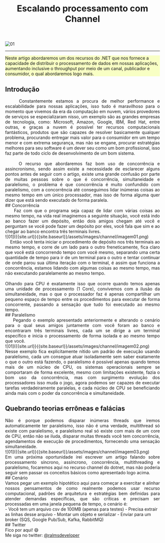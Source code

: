 ﻿---
title: "Escalando processamento com Channel"
comments: true
excerpt_separator: "Ler mais"
toc: true
toc_label: "Tópicos"
categories:
  - dotnet
  - channel
  - performance
  - distributed
header:
  teaser: /assets/images/manytomanyef5.png
  caption: "www.ralms.net"
---

![01]({{site.url}}{{site.baseurl}}/assets/images/manytomanyef5.png)
<hr /> 
<div class="notice--warning" style="background-color:#f8ffc4">
Neste artigo abordaremos um dos recursos do .NET que nos fornece a capacidade de distribuir o processamento de dados em nossas aplicações, aumentando inclusive o throughput por meio de um canal, publicador e consumidor, o qual abordaremos logo mais.
</div> 

## Introdução
<div style="text-align: justify;">
&nbsp;&nbsp;&nbsp;&nbsp;Constantemente estamos a procura de melhor performance e escalabilidade para nossas aplicações,  isso tudo é maravilhoso para o momento que vivemos da era da computação em nuvem, vários provedores de serviços se especializaram nisso, um exemplo são as grandes empresas de tecnologia, como: Microsoft, Amazon, Google, IBM, Red Hat, entre outras, e graças a nuvem é possível ter recursos computacionais fantásticos, produtos que são capazes de resolver basicamente qualquer problema, procurando entregar mais valor para o consumidor em um tempo menor e com extrema segurança, mas não se engane, procurar estratégias melhores para seu software é um dever seu como um bom profissional, isso faz parte de todo ciclo de desenvolvimento de um bom sistema.
<br />
<br />
&nbsp;&nbsp;&nbsp;&nbsp;O recurso que abordaremos faz bom uso de concorrência e assincronismo, sendo assim existe a necessidade de esclarecer alguns pontos antes de seguir com o artigo, existe uma grande confusão por parte de muitas pessoas sobre o que é concorrência, simultaneidade e paralelismo, o problema é que concorrência é muito confundido com paralelismo, com a concorrência até conseguimos lidar inúmeras coisas ao mesmo tempo em um único processador, mas isso de forma alguma quer dizer que está sendo executado de forma paralela.
</div>
## Concorrência
<div style="text-align: justify;">
 &nbsp;&nbsp;&nbsp;&nbsp;Faz com que o programa seja capaz de lidar com várias coisas ao mesmo tempo, na vida real imaginemos a seguinte situação, você está indo ao banco fazer um depósito, então dois amigos chegam até você e perguntam se você pode fazer um depósito por eles, você fala que sim e ao chegar ao banco encontra três terminais livres.
</div>
![01]({{site.url}}{{site.baseurl}}/assets/images/channel/imagem01.png)
<div style="text-align: justify;">
&nbsp;&nbsp;&nbsp;&nbsp;Então você tenta iniciar o procedimento de depósito nos três terminais ao mesmo tempo, e corre de um lado para o outro freneticamente, fica claro que você está concorrendo tempo com você mesmo, separando uma certa quantidade de tempo para ir de um terminal para o outro e tentar continuar de onde parou sua última iteração com o terminal, é assim que funciona a concorrência, estamos lidando com algumas coisas ao mesmo tempo, mas não executando paralelamente ao mesmo tempo.
<br /><br />
Olhando para CPU é exatamente isso que ocorre quando temos apenas uma unidade de processamento (1 Core), convivemos com a ilusão da simultaneidade, mas o que o processador faz é  apenas compartilhar um pequeno espaço de tempo entre os procedimentos para executar de forma concorrente, passando a sensação que tudo foi executado ao mesmo tempo.
</div>
## Paralelismo
<div style="text-align: justify;">
&nbsp;&nbsp;&nbsp;&nbsp;Pegando o exemplo apresentado anteriormente e alterando o cenário para o qual  seus amigos juntamente com você foram ao banco e encontraram três terminais livres, cada um se dirige a um terminal específico e inicia o processamento de forma isolada e ao mesmo tempo que você.
</div>
![01]({{site.url}}{{site.baseurl}}/assets/images/channel/imagem02.png)
<div style="text-align: justify;">
Nesse exemplo fica explicitamente nítido um padrão de execução usando paralelismo, cada um consegue atuar isoladamente sem saber exatamente o que o outro está fazendo, o paralelismo é possível apenas quando temos mais de um núcleo de CPU, os sistemas operacionais sempre se comportaram de forma excelente, mesmo com limitações existente, fazia o bom uso da concorrência, mas com surgimento evolução dos processadores isso muda o jogo, agora podemos ser capazes de executar tarefas verdadeiramente paralelas, e cada núcleo de CPU se beneficiando ainda mais com o poder da concorrência e simultaneidade.
</div>

## Quebrando teorias errôneas e falácias
<div style="text-align: justify;">
Não é porque podemos disparar inúmeras threads que iremos automaticamente ter paralelismo, isso não é uma verdade, multithread só existe com paralelismo, e paralelismo real só existe com mais de um core de CPU, então não se iluda, disparar muitas threads você tem concorrência, agendamentos de execução de procedimentos, fornecendo uma sensação simultaneidade.
</div>
![01]({{site.url}}{{site.baseurl}}/assets/images/channel/imagem03.png)
<div style="text-align: justify;">
Em uma próxima oportunidade irei escrever um artigo falando sobre processamento síncrono, assíncrono, concorrência, multithreading e paralelismo, focaremos aqui no recurso channel do dotnet, mas não poderia seguir sem passar os conceitos básicos como apresentado logo acima.
</div>
## Cenário
<div style="text-align: justify;">
Vamos pegar um exemplo hipotético aqui para começar a exercitar e alinhar nossos pensamentos de como realmente podemos usar recurso computacional, padrões de arquitetura e estratégias bem definidas para atender demandas específicas, que são críticas e precisam ser processadas em uma janela pequena de tempo, o cenário é: 
</div>
- Você tem um arquivo csv de 100MB (apenas para testes)
- Precisa extrair as linhas desse arquivo
- Montar um objeto e serializar
- Enviar para um broker (SQS, Google Pub/Sub, Kafka, RabbitMQ)

<br />
## Twitter
<div class="notice--info">
 Fico por aqui! 😄 <br />
 Me siga no twitter: <a alt="" href="https://twitter.com/RalmsDeveloper">@ralmsdeveloper</a><br />
</div> 

<br>
